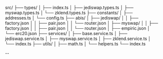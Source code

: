 src/
├── types/
│ ├── index.ts
│ ├── jediswap.types.ts
│ ├── myswap.types.ts
│ └── zklend.types.ts
├── constants/
│ ├── addresses.ts
│ └── config.ts
├── abis/
│ ├── jediswap/
│ │ ├── factory.json
│ │ ├── pair.json
│ │ └── router.json
│ ├── myswap/
│ │ ├── factory.json
│ │ ├── pair.json
│ │ └── router.json
│ ├── empiric.json
│ └── erc20.json
├── services/
│ ├── base.service.ts
│ ├── jediswap.service.ts
│ ├── myswap.service.ts
│ ├── zklend.service.ts
│ └── index.ts
├── utils/
│ ├── math.ts
│ └── helpers.ts
└── index.ts

--
